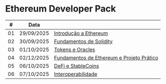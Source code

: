 # Ethereum Developer Pack

<!-- https://www.youtube.com/@ETHKipu -->
<!-- Instrutora: Solange Gueiros -->

| # | Data |  |
|:---:|:---:|:---|
| 01 | 29/09/2025 | [Introdução a Ethereum](https://github.com/cintia-shinoda/blockchain/tree/main/08-ETH-Developer-Pack/Introducao.md) |
| 02 | 30/09/2025 | [Fundamentos de Solidity](https://github.com/cintia-shinoda/blockchain/tree/main/08-ETH-Developer-Pack/Fundamentos-de-Solidity) |
| 03 | 01/10/2025 | [Tokens e Oracles](https://github.com/cintia-shinoda/blockchain/tree/main/08-ETH-Developer-Pack/Tokens-e-Oracles) |
| 04 | 02/12/2025 | [Fundamentos de Ethereum e Projeto Prático](https://github.com/cintia-shinoda/blockchain/tree/main/08-ETH-Developer-Pack/Fundamentos-de-ETH-e-Projeto-Pratico) |
| 05 | 06/10/2025 | [DeFi e StableCoins](https://github.com/cintia-shinoda/blockchain/tree/main/08-ETH-Developer-Pack/DeFi-e-StableCoins) |
| 06 | 07/10/2025 | [Interoperabilidade](https://github.com/cintia-shinoda/blockchain/tree/main/08-ETH-Developer-Pack/Interoperabilidade) |